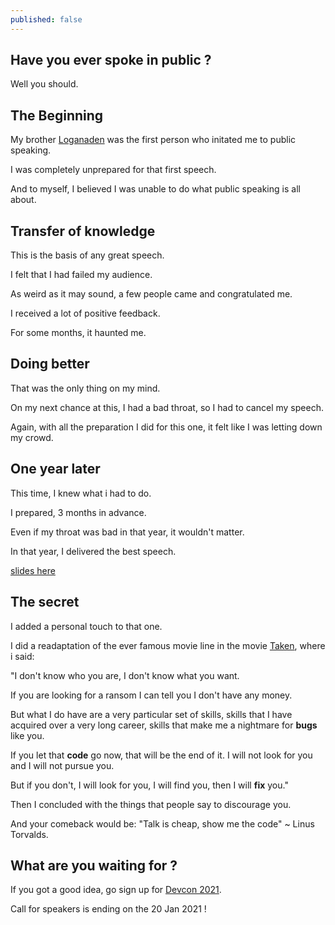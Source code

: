 ```yaml
---
published: false
---
```

## Have you ever spoke in public ?
Well you should.

## The Beginning
My brother [Loganaden](https://medium.com/@loganaden) was the first person who initated me to public speaking.

I was completely unprepared for that first speech.

And to myself, I believed I was unable to do what public speaking is all about.

## Transfer of knowledge
This is the basis of any great speech.

I felt that I had failed my audience.

As weird as it may sound, a few people came and congratulated me.

I received a lot of positive feedback.

For some months, it haunted me.

## Doing better
That was the only thing on my mind.

On my next chance at this, I had a bad throat, so I had to cancel my speech.

Again, with all the preparation I did for this one, it felt like I was letting down my crowd.

## One year later
This time, I knew what i had to do.

I prepared, 3 months in advance.

Even if my throat was bad in that year, it wouldn't matter.

In that year, I delivered the best speech.

[slides here](https://www.scribd.com/document/343673529/Fast-Coding-Skills?secret_password=k6wQIVMjBZ0xgrderAgQ)

## The secret
I added a personal touch to that one.

I did a readaptation of the ever famous movie line in the movie [Taken](https://www.imdb.com/title/tt0936501/), where i said:

"I don't know who you are, I don't know what you want. 

If you are looking for a ransom I can tell you I don't have any money. 

But what I do have are a very particular set of skills, skills that I have acquired over a very long career, skills that make me a nightmare for **bugs** like you. 

If you let that **code** go now, that will be the end of it. I will not look for you and I will not pursue you. 

But if you don't, I will look for you, I will find you, then I will **fix** you."


Then I concluded with the things that people say to discourage you.

And your comeback would be: "Talk is cheap, show me the code" ~ Linus Torvalds.

## What are you waiting for ?
If you got a good idea, go sign up for [Devcon 2021](https://sessionize.com/developers-conference-2021---mau).

Call for speakers is ending on the 20 Jan 2021 !
